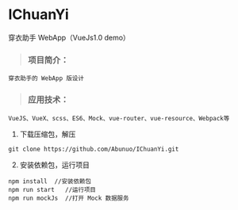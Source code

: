 # IChuanYi
穿衣助手 WebApp（VueJs1.0 demo）

> ### 项目简介： 
    穿衣助手的 WebApp 版设计
> ### 应用技术： 
    VueJS、VueX、scss、ES6、Mock、vue-router、vue-resource、Webpack等 

1. 下载压缩包，解压
```
git clone https://github.com/Abunuo/IChuanYi.git
```
2. 安装依赖包，运行项目
```
npm install  //安装依赖包
npm run start   //运行项目
npm run mockJs  //打开 Mock 数据服务
```
